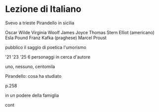 # Lezione di Italiano

Svevo a trieste
Pirandello in sicilia

Oscar Wilde
Virginia Woolf
James Joyce
Thomas Stern Elliot (americano)
Esla Pound
Franz Kafka (praghese)
Marcel Proust 


pubblico il saggio di poetica l'umorismo


'21
'23
'25
6 personaggi in cerca d'autore

uno, nessuno, centomila


Pirandello: cosa ha studiato

p.258

in un podere della famiglia

cont
<!--stackedit_data:
eyJoaXN0b3J5IjpbNjAxMTM3NzkwLDQ1NDYyOTEyMSwyMTM0MD
cxMjNdfQ==
-->